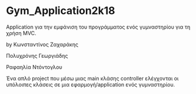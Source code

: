# Gym_Application2k18

Application για την εμφάνιση του προγράμματος ενός γυμναστηρίου για τη χρήση MVC.

by  Κωνσταντίνος Ζαχαράκης 

   Πολυχρόνης Γεωργιάδης
    
   Ραφαηλία Ντόντογλου
    
    
   Ένα απλό project που μέσω μιας main κλάσης controller ελέγχονται οι υπόλοιπες κλάσεις σε μια εφαρμογή/application ενός γυμναστηρίου.
    
